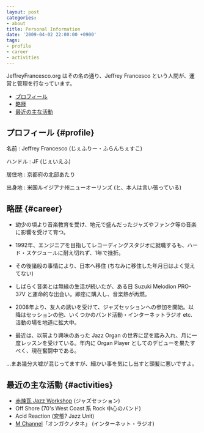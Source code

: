 ```yaml
---
layout: post
categories:
- about
title: Personal Information
date: '2009-04-02 22:00:00 +0900'
tags:
- profile
- career
- activities
---
```

JeffreyFrancesco.org はその名の通り、Jeffrey Francesco という人間が、運営と管理を行なっています。

* [プロフィール](/about/02_personal_info#profile)
* [略歴](/about/02_personal_info#career)
* [最近の主な活動](/about/02_personal_info#activities)

<!-- more -->

## プロフィール   {#profile}

名前
: Jeffrey Francesco (じぇふりー・ふらんちぇすこ)

ハンドル
: JF (じぇいえふ)

居住地
: 京都府の北部あたり

出身地
: 米国ルイジアナ州ニューオーリンズ (と、本人は言い張っている)

## 略歴   {#career}

* 幼少の頃より音楽教育を受け、地元で盛んだったジャズやファンク等の音楽に影響を受けて育つ。

* 1992年、エンジニアを目指してレコーディングスタジオに就職するも、ハード・スケジュールに耐え切れず、1年で挫折。

* その後諸般の事情により、日本へ移住 (ちなみに移住した年月日はよく覚えてない)

* しばらく音楽とは無縁の生活が続いたが、ある日 Suzuki Melodion PRO-37V と運命的な出会い。即座に購入し、音楽熱が再燃。

* 2008年より、友人の誘いを受けて、ジャズセッションへの参加を開始。以降はセッションの他、いくつかのバンド活動・インターネットラジオ etc. 活動の場を地道に拡大中。

* 最近は、以前より興味のあった Jazz Organ の世界に足を踏み入れ、月に一度レッスンを受けている。年内に Organ Player としてのデビューを果たすべく、現在奮闘中である。

…まあ幾分大嘘が混じってますが、細かい事を気にし出すと頭髪に悪いですよ。

## 最近の主な活動   {#activities}

* [赤煉瓦 Jazz Workshop][1] (ジャズセッション)
* Off Shore (70's West Coast 系 Rock 中心のバンド)
* Acid Reaction (変態? Jazz Unit)
* [M Channel][2]「オンガクノタネ」 (インターネット・ラジオ)



[1]: http://www.akarengajazz.com/
[2]: http://mch.maizuru.info/
